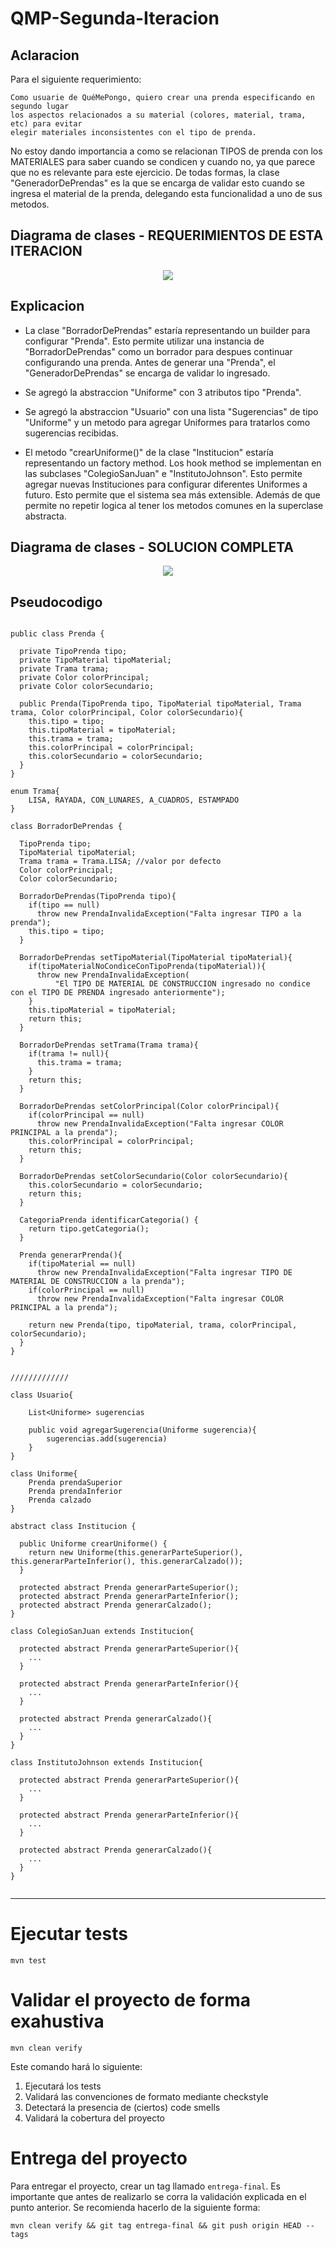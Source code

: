 # QMP-Segunda-Iteracion

## Aclaracion

Para el siguiente requerimiento:

~~~
Como usuarie de QuéMePongo, quiero crear una prenda especificando en segundo lugar 
los aspectos relacionados a su material (colores, material, trama, etc) para evitar 
elegir materiales inconsistentes con el tipo de prenda.
~~~

No estoy dando importancia a como se relacionan TIPOS de prenda con los MATERIALES para saber cuando se condicen y cuando no, 
ya que parece que no es relevante para este ejercicio. De todas formas, la clase "GeneradorDePrendas" es la que se 
encarga de validar esto cuando se ingresa el material de la prenda, delegando esta funcionalidad a uno de sus metodos.



## Diagrama de clases - REQUERIMIENTOS DE ESTA ITERACION

<p align="center"> 
<img src="diagramas/QMP-Segunda-Iteracion-resumido.png">
</p>

## Explicacion

* La clase "BorradorDePrendas" estaría representando un builder para configurar "Prenda". Esto permite utilizar una 
  instancia de "BorradorDePrendas" como un borrador para despues continuar configurando una prenda. 
  Antes de generar una "Prenda", el "GeneradorDePrendas" se encarga de validar lo ingresado.


* Se agregó la abstraccion "Uniforme" con 3 atributos tipo "Prenda".


* Se agregó la abstraccion "Usuario" con una lista "Sugerencias" de tipo "Uniforme" y un metodo para agregar Uniformes
  para tratarlos como sugerencias recibidas.


* El metodo "crearUniforme()" de la clase "Institucion" estaría representando un factory method. 
  Los hook method se implementan en las subclases "ColegioSanJuan" e "InstitutoJohnson". Esto permite agregar 
  nuevas Instituciones para configurar diferentes Uniformes a futuro. Esto permite que el sistema sea más extensible. 
  Además de que permite no repetir logica al tener los metodos comunes en la superclase abstracta.
  

## Diagrama de clases - SOLUCION COMPLETA

<p align="center"> 
<img src="diagramas/QMP-Segunda-Iteracion.png">
</p>


## Pseudocodigo

~~~

public class Prenda {

  private TipoPrenda tipo;
  private TipoMaterial tipoMaterial;
  private Trama trama;
  private Color colorPrincipal;
  private Color colorSecundario;

  public Prenda(TipoPrenda tipo, TipoMaterial tipoMaterial, Trama trama, Color colorPrincipal, Color colorSecundario){
    this.tipo = tipo;
    this.tipoMaterial = tipoMaterial;
    this.trama = trama;
    this.colorPrincipal = colorPrincipal;
    this.colorSecundario = colorSecundario;
  }
}

enum Trama{
    LISA, RAYADA, CON_LUNARES, A_CUADROS, ESTAMPADO
}

class BorradorDePrendas {

  TipoPrenda tipo;
  TipoMaterial tipoMaterial;
  Trama trama = Trama.LISA; //valor por defecto
  Color colorPrincipal;
  Color colorSecundario;

  BorradorDePrendas(TipoPrenda tipo){
    if(tipo == null)
      throw new PrendaInvalidaException("Falta ingresar TIPO a la prenda");
    this.tipo = tipo;
  }

  BorradorDePrendas setTipoMaterial(TipoMaterial tipoMaterial){
    if(tipoMaterialNoCondiceConTipoPrenda(tipoMaterial)){
      throw new PrendaInvalidaException(
          "El TIPO DE MATERIAL DE CONSTRUCCION ingresado no condice con el TIPO DE PRENDA ingresado anteriormente");
    }
    this.tipoMaterial = tipoMaterial;
    return this;
  }

  BorradorDePrendas setTrama(Trama trama){
    if(trama != null){
      this.trama = trama;
    }
    return this;
  }

  BorradorDePrendas setColorPrincipal(Color colorPrincipal){
    if(colorPrincipal == null)
      throw new PrendaInvalidaException("Falta ingresar COLOR PRINCIPAL a la prenda");
    this.colorPrincipal = colorPrincipal;
    return this;
  }

  BorradorDePrendas setColorSecundario(Color colorSecundario){
    this.colorSecundario = colorSecundario;
    return this;
  }

  CategoriaPrenda identificarCategoria() {
    return tipo.getCategoria();
  }

  Prenda generarPrenda(){
    if(tipoMaterial == null)
      throw new PrendaInvalidaException("Falta ingresar TIPO DE MATERIAL DE CONSTRUCCION a la prenda");
    if(colorPrincipal == null)
      throw new PrendaInvalidaException("Falta ingresar COLOR PRINCIPAL a la prenda");

    return new Prenda(tipo, tipoMaterial, trama, colorPrincipal, colorSecundario);
  }
}


/////////////

class Usuario{
    
    List<Uniforme> sugerencias
    
    public void agregarSugerencia(Uniforme sugerencia){
        sugerencias.add(sugerencia)
    }
}

class Uniforme{
    Prenda prendaSuperior
    Prenda prendaInferior
    Prenda calzado
}

abstract class Institucion {

  public Uniforme crearUniforme() {
    return new Uniforme(this.generarParteSuperior(), this.generarParteInferior(), this.generarCalzado());
  }

  protected abstract Prenda generarParteSuperior();
  protected abstract Prenda generarParteInferior();
  protected abstract Prenda generarCalzado();
}

class ColegioSanJuan extends Institucion{

  protected abstract Prenda generarParteSuperior(){
    ...
  }
  
  protected abstract Prenda generarParteInferior(){
    ...
  }
  
  protected abstract Prenda generarCalzado(){
    ...
  }
}

class InstitutoJohnson extends Institucion{

  protected abstract Prenda generarParteSuperior(){
    ...
  }
  
  protected abstract Prenda generarParteInferior(){
    ...
  }
  
  protected abstract Prenda generarCalzado(){
    ...
  }
}


~~~

---


# Ejecutar tests

```
mvn test
```

# Validar el proyecto de forma exahustiva

```
mvn clean verify
```

Este comando hará lo siguiente:

 1. Ejecutará los tests
 2. Validará las convenciones de formato mediante checkstyle
 3. Detectará la presencia de (ciertos) code smells
 4. Validará la cobertura del proyecto

# Entrega del proyecto

Para entregar el proyecto, crear un tag llamado `entrega-final`. Es importante que antes de realizarlo se corra la validación
explicada en el punto anterior. Se recomienda hacerlo de la siguiente forma:

```
mvn clean verify && git tag entrega-final && git push origin HEAD --tags
```

